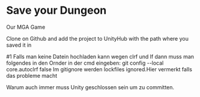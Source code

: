 # Save your Dungeon
 Our MGA Game

Clone on Github and add the project to UnityHub with the path where you saved it in


#1 Falls man keine Datein hochladen kann wegen clrf und lf dann muss man folgendes in den Ornder in der cmd eingeben:
git config --local core.autoclrf false
Im gitignore werden lockfiles ignored.Hier vermerkt falls das probleme macht

Warum auch immer muss Unity geschlossen sein um zu committen. 
